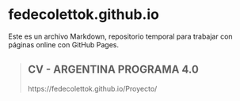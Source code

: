 # fedecolettok.github.io #

Este es un archivo Markdown, repositorio temporal para trabajar con páginas online con GitHub Pages.

> ## CV - ARGENTINA PROGRAMA 4.0
> <link>https://fedecolettok.github.io/Proyecto/</link>
